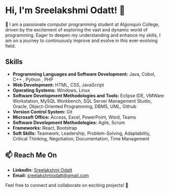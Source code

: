 # Hi, I'm Sreelakshmi Odatt! 👋

  🌱 I am a passionate computer programming student at Algonquin College, driven by the excitement of exploring the vast and dynamic world of programming. Eager to deepen my understanding and enhance my skills, I am on a journey to continuously improve and evolve in this ever-evolving field.

## Skills

- **Programming Languages and Software Development:** Java, Cobol, C++ , Python , PHP
- **Web Development:** HTML, CSS, JavaScript  
- **Operating Systems:** Windows, Linux 
- **Software Development Methodologies and Tools:** Eclipse IDE, VMWare Workstation, MySQL Workbench, SQL Server Management Studio, Oracle, Object-Oriented Programming, DBMS, UML, Github
- **Version Control System:** Git
- **Microsoft Office:** Access, Excel, PowerPoint, Word, Teams
- **Software Development Methodologies:** Agile, Scrum
- **Frameworks:** React, Bootstrap 
- **Soft Skills:** Teamwork, Leadership, Problem-Solving, Adaptability, Critical Thinking, Negotiation, Documentation, Time Management

##  📫 Reach Me On

- **LinkedIn:** [Sreelakshmi Odatt](https://www.linkedin.com/in/sreelakshmi-o-v/)
- **Email:** sreelakshmiodatt@gmail.com

Feel free to connect and collaborate on exciting projects! 🚀
